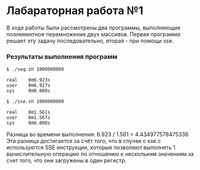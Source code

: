 # Лабараторная работа №1

В ходе работы были рассмотрены два программы, выполняющие поэлементное перемножение двух массивов. Первая программа решает эту задачу последовательно, вторая - при помощи sse.

### Результаты выполнения программ
```
$ ./seq.sh 1000000000

real    0m6.923s
user    0m6.927s
sys     0m0.000s
```
```
$ ./sse.sh 1000000000

real    0m1.561s
user    0m1.567s
sys     0m0.000s
```

Разница во времени выполнения: 6.923 / 1.561 = 4.434977578475336  
Эта разница достигается за счёт того, что в случае с sse.c используются SSE инструкции, которые позволяют выполнять 1 вычислительную операцию по отношению к нескольким значениям за счет того, что они загружены в один регистр.
